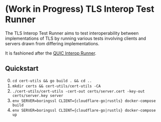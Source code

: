 # (Work in Progress) TLS Interop Test Runner

The TLS Interop Test Runner aims to test interoperability between implementations of TLS by running various tests involving clients and servers drawn from differing implementations.

It is fashioned after the [QUIC Interop Runner](https://github.com/marten-seemann/quic-interop-runner).

## Quickstart

0. `cd cert-utils && go build . && cd ..`
1. `mkdir certs && cert-utils/cert-utils -CA`
2. `./cert-utils/cert-utils -cert-out certs/server.cert -key-out certs/server.key server`
3. `env SERVER=boringssl CLIENT={cloudflare-go|rustls} docker-compose build`
4. `env SERVER=boringssl CLIENT={cloudflare-go|rustls} docker-compose up`
